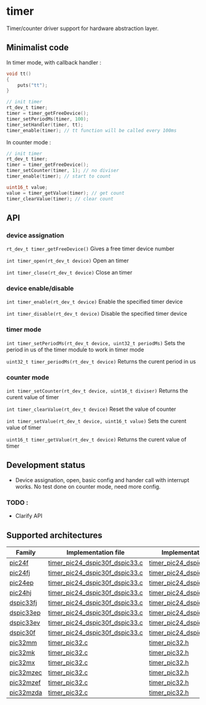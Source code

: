# timer
Timer/counter driver support for hardware abstraction layer.

## Minimalist code

In timer mode, with callback handler :

```C
void tt()
{
    puts("tt");
}

// init timer
rt_dev_t timer;
timer = timer_getFreeDevice();
timer_setPeriodMs(timer, 100);
timer_setHandler(timer, tt);
timer_enable(timer); // tt function will be called every 100ms
```

In counter mode :

```C
// init timer
rt_dev_t timer;
timer = timer_getFreeDevice();
timer_setCounter(timer, 1); // no diviser
timer_enable(timer); // start to count

uint16_t value;
value = timer_getValue(timer); // get count
timer_clearValue(timer); // clear count
```

## API

### device assignation
`rt_dev_t timer_getFreeDevice()` Gives a free timer device number

`int timer_open(rt_dev_t device)` Open an timer

`int timer_close(rt_dev_t device)` Close an timer

### device enable/disable
`int timer_enable(rt_dev_t device)` Enable the specified timer device

`int timer_disable(rt_dev_t device)` Disable the specified timer device

### timer mode
`int timer_setPeriodMs(rt_dev_t device, uint32_t periodMs)` Sets the period in us of the timer module to work in timer mode

`uint32_t timer_periodMs(rt_dev_t device)` Returns the curent period in us

### counter mode
`int timer_setCounter(rt_dev_t device, uint16_t diviser)` Returns the curent value of timer

`int timer_clearValue(rt_dev_t device)` Reset the value of counter

`int timer_setValue(rt_dev_t device, uint16_t value)` Sets the curent value of timer

`uint16_t timer_getValue(rt_dev_t device)` Returns the curent value of timer

## Development status
+ Device assignation, open, basic config and hander call with interrupt works. No test done on counter mode, need more config.

### TODO :
+ Clarify API

## Supported architectures

|Family|Implementation file|Implementation header|
|------|-------------------|---------------------|
|[pic24f](../../../archi/pic24f/README.md)|[timer_pic24_dspic30f_dspic33.c](timer_pic24_dspic30f_dspic33.c)|[timer_pic24_dspic30f_dspic33.h](timer_pic24_dspic30f_dspic33.h)|
|[pic24fj](../../../archi/pic24fj/README.md)|[timer_pic24_dspic30f_dspic33.c](timer_pic24_dspic30f_dspic33.c)|[timer_pic24_dspic30f_dspic33.h](timer_pic24_dspic30f_dspic33.h)|
|[pic24ep](../../../archi/pic24ep/README.md)|[timer_pic24_dspic30f_dspic33.c](timer_pic24_dspic30f_dspic33.c)|[timer_pic24_dspic30f_dspic33.h](timer_pic24_dspic30f_dspic33.h)|
|[pic24hj](../../../archi/pic24hj/README.md)|[timer_pic24_dspic30f_dspic33.c](timer_pic24_dspic30f_dspic33.c)|[timer_pic24_dspic30f_dspic33.h](timer_pic24_dspic30f_dspic33.h)|
|[dspic33fj](../../../archi/dspic33fj/README.md)|[timer_pic24_dspic30f_dspic33.c](timer_pic24_dspic30f_dspic33.c)|[timer_pic24_dspic30f_dspic33.h](timer_pic24_dspic30f_dspic33.h)|
|[dspic33ep](../../../archi/dspic33ep/README.md)|[timer_pic24_dspic30f_dspic33.c](timer_pic24_dspic30f_dspic33.c)|[timer_pic24_dspic30f_dspic33.h](timer_pic24_dspic30f_dspic33.h)|
|[dspic33ev](../../../archi/dspic33ev/README.md)|[timer_pic24_dspic30f_dspic33.c](timer_pic24_dspic30f_dspic33.c)|[timer_pic24_dspic30f_dspic33.h](timer_pic24_dspic30f_dspic33.h)|
|[dspic30f](../../../archi/dspic30f/README.md)|[timer_pic24_dspic30f_dspic33.c](timer_pic24_dspic30f_dspic33.c)|[timer_pic24_dspic30f_dspic33.h](timer_pic24_dspic30f_dspic33.h)|
|[pic32mm](../../../archi/pic32mm/README.md)|[timer_pic32.c](timer_pic32.c)|[timer_pic32.h](timer_pic32.h)|
|[pic32mk](../../../archi/pic32mk/README.md)|[timer_pic32.c](timer_pic32.c)|[timer_pic32.h](timer_pic32.h)|
|[pic32mx](../../../archi/pic32mx/README.md)|[timer_pic32.c](timer_pic32.c)|[timer_pic32.h](timer_pic32.h)|
|[pic32mzec](../../../archi/pic32mzec/README.md)|[timer_pic32.c](timer_pic32.c)|[timer_pic32.h](timer_pic32.h)|
|[pic32mzef](../../../archi/pic32mzef/README.md)|[timer_pic32.c](timer_pic32.c)|[timer_pic32.h](timer_pic32.h)|
|[pic32mzda](../../../archi/pic32mzda/README.md)|[timer_pic32.c](timer_pic32.c)|[timer_pic32.h](timer_pic32.h)|
